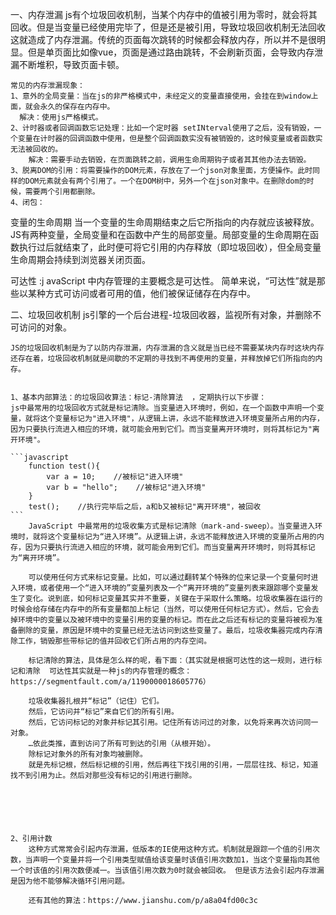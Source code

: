 一、内存泄漏
 js有个垃圾回收机制，当某个内存中的值被引用为零时，就会将其回收。但是当变量已经使用完毕了，但是还是被引用，导致垃圾回收机制无法回收这就造成了内存泄漏。传统的页面每次跳转的时候都会释放内存，所以并不是很明显。但是单页面比如像vue，页面是通过路由跳转，不会刷新页面，会导致内存泄漏不断堆积，导致页面卡顿。

    常见的内存泄漏现象：
    1、意外的全局变量：当在js的非严格模式中，未经定义的变量直接使用，会挂在到window上面，就会永久的保存在内存中。
      解决：使用js严格模式。
    2、计时器或者回调函数忘记处理：比如一个定时器 setINterval使用了之后，没有销毁，一个变量在计时器的回调函数中使用，但是整个回调函数实没有被销毁的，这时候变量或者函数实无法被回收的。
        解决：需要手动去销毁，在页面跳转之前，调用生命周期钩子或者其其他办法去销毁。
    3、脱离DOM的引用：将需要操作的DOM元素，存放在了一个json对象里面，方便操作。此时同样的DOM元素就会有两个引用了。一个在DOM树中，另外一个在json对象中。在删除dom的时候，需要两个引用都删除。
    4、闭包： 

  变量的生命周期
当一个变量的生命周期结束之后它所指向的内存就应该被释放。JS有两种变量，全局变量和在函数中产生的局部变量。局部变量的生命周期在函数执行过后就结束了，此时便可将它引用的内存释放（即垃圾回收），但全局变量生命周期会持续到浏览器关闭页面。


可达性 :j avaScript 中内存管理的主要概念是可达性。 简单来说，“可达性”就是那些以某种方式可访问或者可用的值，他们被保证储存在内存中。

二、垃圾回收机制
    js引擎的一个后台进程-垃圾回收器，监视所有对象，并删除不可访问的对象。
    
    JS的垃圾回收机制是为了以防内存泄漏，内存泄漏的含义就是当已经不需要某块内存时这块内存还存在着，垃圾回收机制就是间歇的不定期的寻找到不再使用的变量，并释放掉它们所指向的内存。
    
    
    1、基本内部算法：的垃圾回收算法：标记-清除算法  ，定期执行以下步骤：
    js中最常用的垃圾回收方式就是标记清除。当变量进入环境时，例如，在一个函数中声明一个变量，就将这个变量标记为"进入环境"，从逻辑上讲，永远不能释放进入环境变量所占用的内存，因为只要执行流进入相应的环境，就可能会用到它们。而当变量离开环境时，则将其标记为"离开环境"。

    ```javascript
        function test(){
            var a = 10;    //被标记"进入环境"
            var b = "hello";    //被标记"进入环境"
        }
        test();    //执行完毕后之后，a和b又被标记"离开环境"，被回收
    ```
        JavaScript 中最常用的垃圾收集方式是标记清除（mark-and-sweep）。当变量进入环境时，就将这个变量标记为“进入环境”。从逻辑上讲，永远不能释放进入环境的变量所占用的内存，因为只要执行流进入相应的环境，就可能会用到它们。而当变量离开环境时，则将其标记为“离开环境”。

        可以使用任何方式来标记变量。比如，可以通过翻转某个特殊的位来记录一个变量何时进入环境，或者使用一个“进入环境的”变量列表及一个“离开环境的”变量列表来跟踪哪个变量发生了变化。说到底，如何标记变量其实并不重要，关键在于采取什么策略。垃圾收集器在运行的时候会给存储在内存中的所有变量都加上标记（当然，可以使用任何标记方式）。然后，它会去掉环境中的变量以及被环境中的变量引用的变量的标记。而在此之后还有标记的变量将被视为准备删除的变量，原因是环境中的变量已经无法访问到这些变量了。最后，垃圾收集器完成内存清除工作，销毁那些带标记的值并回收它们所占用的内存空间。

        标记清除的算法，具体是怎么样的呢，看下面：（其实就是根据可达性的这一规则，进行标记和清除  可达性其实就是一种js的内存管理的概念：https://segmentfault.com/a/1190000018605776）
          
        垃圾收集器扎根并“标记”（记住）它们。
        然后，它访问并“标记”来自它们的所有引用。
        然后，它访问标记的对象并标记其引用。记住所有访问过的对象，以免将来再次访问同一对象。
        …依此类推，直到访问了所有可到达的引用（从根开始）。
        除标记对象外的所有对象均被删除。
        就是先标记根，然后标记根的引用，然后再往下找引用的引用，一层层往找、标记，知道找不到引用为止。然后对那些没有标记的引用进行删除。






    2、引用计数
        这种方式常常会引起内存泄漏，低版本的IE使用这种方式。机制就是跟踪一个值的引用次数，当声明一个变量并将一个引用类型赋值给该变量时该值引用次数加1，当这个变量指向其他一个时该值的引用次数便减一。当该值引用次数为0时就会被回收。 但是该方法会引起内存泄漏是因为他不能够解决循环引用问题。

        还有其他的算法：https://www.jianshu.com/p/a8a04fd00c3c

   